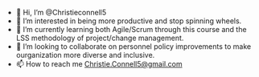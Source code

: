 - 👋 Hi, I’m @Christieconnell5
- 👀 I’m interested in being more productive and stop spinning wheels.
- 🌱 I’m currently learning both Agile/Scrum through this course and the LSS methodology of project/change management. 
- 💞️ I’m looking to collaborate on personnel policy improvements to make ourganization more diverse and inclusive.
- 📫 How to reach me Christie.Connell5@gmail.com

<!---
Christieconnell5/Christieconnell5 is a ✨ special ✨ repository because its `README.md` (this file) appears on your GitHub profile.
You can click the Preview link to take a look at your changes.
--->
